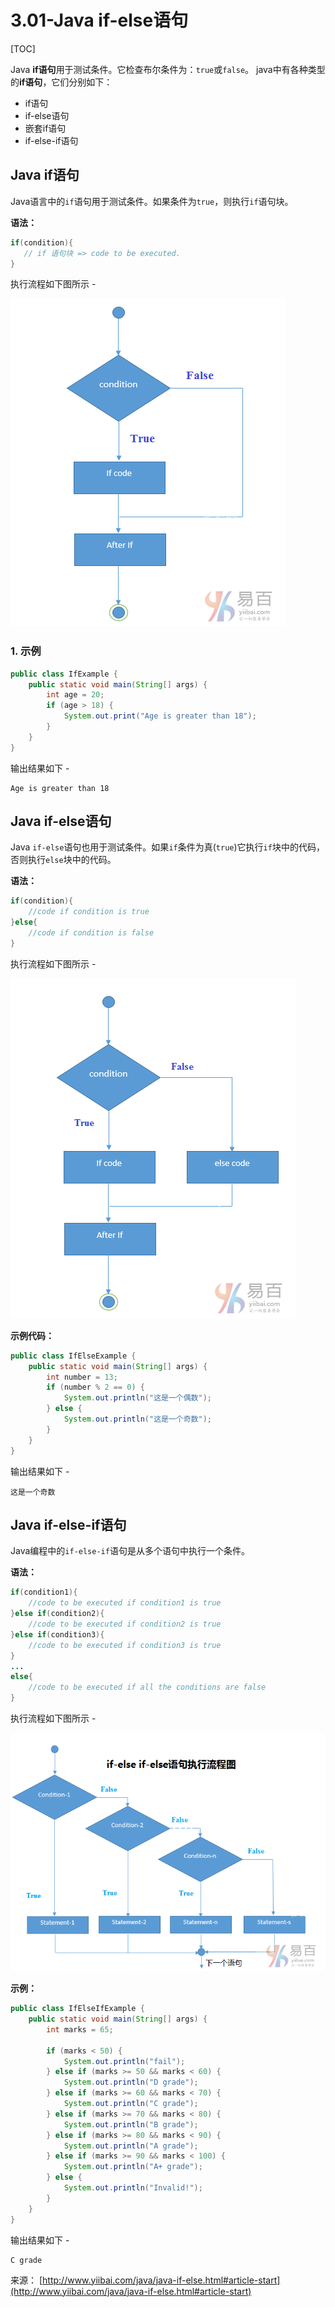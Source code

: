 # 3.01-Java if-else语句

[TOC]

Java **if语句**用于测试条件。它检查布尔条件为：`true`或`false`。 java中有各种类型的**if语句**，它们分别如下：

- if语句
- if-else语句
- 嵌套if语句
- if-else-if语句

## Java if语句

Java语言中的`if`语句用于测试条件。如果条件为`true`，则执行`if`语句块。

**语法：**

```java
if(condition){  
   // if 语句块 => code to be executed.
}

```

执行流程如下图所示 -

![img](images/348100309_5F40587.png)

### 1. 示例

```java
public class IfExample {
    public static void main(String[] args) {
        int age = 20;
        if (age > 18) {
            System.out.print("Age is greater than 18");
        }
    }
}

```

输出结果如下 -

```
Age is greater than 18

```

## Java if-else语句

Java `if-else`语句也用于测试条件。如果`if`条件为真(`true`)它执行`if`块中的代码，否则执行`else`块中的代码。

**语法：**

```java
if(condition){  
    //code if condition is true  
}else{  
    //code if condition is false  
}

```

执行流程如下图所示 -

![img](images/943100317_20518.png)

**示例代码：**

```java
public class IfElseExample {
    public static void main(String[] args) {
        int number = 13;
        if (number % 2 == 0) {
            System.out.println("这是一个偶数");
        } else {
            System.out.println("这是一个奇数");
        }
    }
}

```

输出结果如下 -

```
这是一个奇数

```

## Java if-else-if语句

Java编程中的`if-else-if`语句是从多个语句中执行一个条件。

**语法：**

```java
if(condition1){  
    //code to be executed if condition1 is true  
}else if(condition2){  
    //code to be executed if condition2 is true  
}else if(condition3){  
    //code to be executed if condition3 is true  
}  
...  
else{  
    //code to be executed if all the conditions are false  
}

```

执行流程如下图所示 -

![img](images/890100324_52213.png)

**示例：**

```java
public class IfElseIfExample {
    public static void main(String[] args) {
        int marks = 65;

        if (marks < 50) {
            System.out.println("fail");
        } else if (marks >= 50 && marks < 60) {
            System.out.println("D grade");
        } else if (marks >= 60 && marks < 70) {
            System.out.println("C grade");
        } else if (marks >= 70 && marks < 80) {
            System.out.println("B grade");
        } else if (marks >= 80 && marks < 90) {
            System.out.println("A grade");
        } else if (marks >= 90 && marks < 100) {
            System.out.println("A+ grade");
        } else {
            System.out.println("Invalid!");
        }
    }
}

```

输出结果如下 -

```
C grade
```

来源： [http://www.yiibai.com/java/java-if-else.html#article-start](http://www.yiibai.com/java/java-if-else.html#article-start)